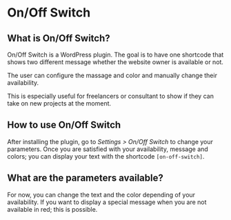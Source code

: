 # On/Off Switch

## What is On/Off Switch?

On/Off Switch is a WordPress plugin. The goal is to have one shortcode that shows two different message whether the website owner is available or not.

The user can configure the massage and color and manually change their availability.

This is especially useful for freelancers or consultant to show if they can take on new projects at the moment.

## How to use On/Off Switch

After installing the plugin, go to *Settings > On/Off Switch* to change your parameters.
Once you are satisfied with your availability, message and colors; you can display your text with the shortcode ```[on-off-switch]```.

## What are the parameters available?
For now, you can change the text and the color depending of your availability.
If you want to display a special message when you are not available in red; this is possible.